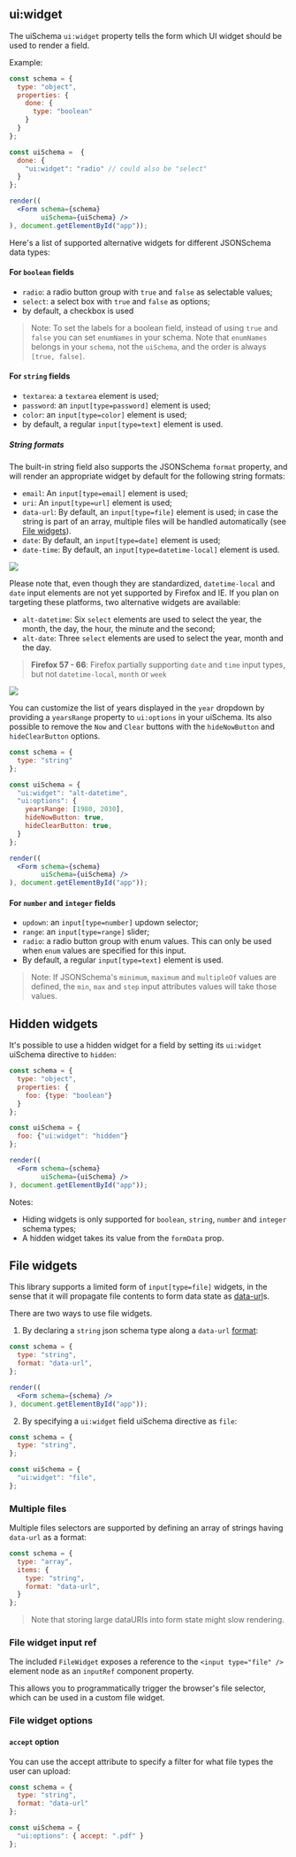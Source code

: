 ## ui:widget

The uiSchema `ui:widget` property tells the form which UI widget should be used to render a field. 

Example:

```jsx
const schema = {
  type: "object",
  properties: {
    done: {
      type: "boolean"
    }
  }
};

const uiSchema =  {
  done: {
    "ui:widget": "radio" // could also be "select"
  }
};

render((
  <Form schema={schema}
        uiSchema={uiSchema} />
), document.getElementById("app"));
```

Here's a list of supported alternative widgets for different JSONSchema data types:

#### For `boolean` fields

  * `radio`: a radio button group with `true` and `false` as selectable values;
  * `select`: a select box with `true` and `false` as options;
  * by default, a checkbox is used

> Note: To set the labels for a boolean field, instead of using `true` and `false` you can set `enumNames` in your schema. Note that `enumNames` belongs in your `schema`, not the `uiSchema`, and the order is always `[true, false]`.

#### For `string` fields

  * `textarea`: a `textarea` element is used;
  * `password`: an `input[type=password]` element is used;
  * `color`: an `input[type=color]` element is used;
  * by default, a regular `input[type=text]` element is used.

##### String formats

The built-in string field also supports the JSONSchema `format` property, and will render an appropriate widget by default for the following string formats:

- `email`: An `input[type=email]` element is used;
- `uri`: An `input[type=url]` element is used;
- `data-url`: By default, an `input[type=file]` element is used; in case the string is part of an array, multiple files will be handled automatically (see [File widgets](#file-widgets)).
- `date`: By default, an `input[type=date]` element is used;
- `date-time`: By default, an `input[type=datetime-local]` element is used.

![](https://i.imgur.com/xqu6Lcp.png)

Please note that, even though they are standardized, `datetime-local` and `date` input elements are not yet supported by Firefox and IE. If you plan on targeting these platforms, two alternative widgets are available:

- `alt-datetime`: Six `select` elements are used to select the year, the month, the day, the hour, the minute and the second;
- `alt-date`: Three `select` elements are used to select the year, month and the day.

> **Firefox 57 - 66**: Firefox partially supporting `date` and `time` input types, but not `datetime-local`, `month` or `week`

![](https://i.imgur.com/VF5tY60.png)

You can customize the list of years displayed in the `year` dropdown by providing a ``yearsRange`` property to ``ui:options`` in your uiSchema. Its also possible to remove the `Now` and `Clear` buttons with the `hideNowButton` and `hideClearButton` options.

```jsx
const schema = {
  type: "string"
};

const uiSchema = {
  "ui:widget": "alt-datetime",
  "ui:options": {
    yearsRange: [1980, 2030],
    hideNowButton: true,
    hideClearButton: true,
  }
};

render((
  <Form schema={schema}
        uiSchema={uiSchema} />
), document.getElementById("app"));
```

#### For `number` and `integer` fields

  * `updown`: an `input[type=number]` updown selector;
  * `range`: an `input[type=range]` slider;
  * `radio`: a radio button group with enum values. This can only be used when `enum` values are specified for this input.
  * By default, a regular `input[type=text]` element is used.

> Note: If JSONSchema's `minimum`, `maximum` and `multipleOf` values are defined, the `min`, `max` and `step` input attributes values will take those values.


## Hidden widgets

It's possible to use a hidden widget for a field by setting its `ui:widget` uiSchema directive to `hidden`:

```jsx
const schema = {
  type: "object",
  properties: {
    foo: {type: "boolean"}
  }
};

const uiSchema = {
  foo: {"ui:widget": "hidden"}
};

render((
  <Form schema={schema}
        uiSchema={uiSchema} />
), document.getElementById("app"));
```

Notes:

 - Hiding widgets is only supported for `boolean`, `string`, `number` and `integer` schema types;
 - A hidden widget takes its value from the `formData` prop.

## File widgets

This library supports a limited form of `input[type=file]` widgets, in the sense that it will propagate file contents to form data state as [data-url](https://developer.mozilla.org/en-US/docs/Web/HTTP/Basics_of_HTTP/Data_URIs)s.

There are two ways to use file widgets.

1. By declaring a `string` json schema type along a `data-url` [format](#string-formats):
```jsx
const schema = {
  type: "string",
  format: "data-url",
};

render((
  <Form schema={schema} />
), document.getElementById("app"));
```

2. By specifying a `ui:widget` field uiSchema directive as `file`:
```js
const schema = {
  type: "string",
};

const uiSchema = {
  "ui:widget": "file",
};
```

### Multiple files

Multiple files selectors are supported by defining an array of strings having `data-url` as a format:

```js
const schema = {
  type: "array",
  items: {
    type: "string",
    format: "data-url",
  }
};
```

> Note that storing large dataURIs into form state might slow rendering.

### File widget input ref

The included `FileWidget` exposes a reference to the `<input type="file" />` element node as an `inputRef` component property.

This allows you to programmatically trigger the browser's file selector, which can be used in a custom file widget.

### File widget options

#### `accept` option

You can use the accept attribute to specify a filter for what file types the user can upload:

```jsx
const schema = {
  type: "string",
  format: "data-url"
};

const uiSchema = {
  "ui:options": { accept: ".pdf" }
};
```

